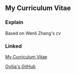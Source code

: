 ## My Curriculum Vitae

### Explain
Based on Wenli Zhang's cv  

### Linked

[My Curriculum Vitae](http://yuanguangxin.cc)

[Ovilia's GitHub](https://github.com/Ovilia)
